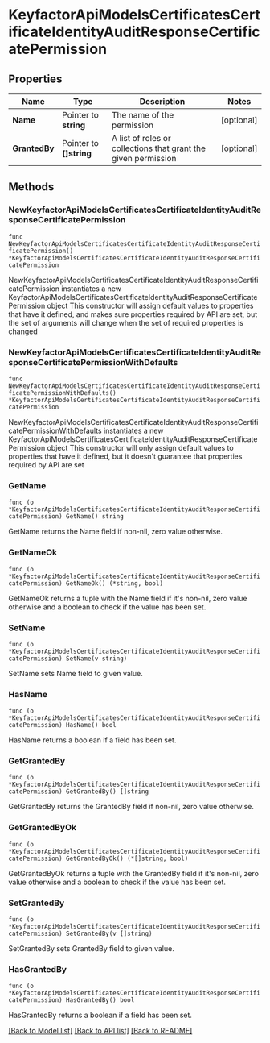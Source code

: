 # KeyfactorApiModelsCertificatesCertificateIdentityAuditResponseCertificatePermission

## Properties

Name | Type | Description | Notes
------------ | ------------- | ------------- | -------------
**Name** | Pointer to **string** | The name of the permission | [optional] 
**GrantedBy** | Pointer to **[]string** | A list of roles or collections that grant the given permission | [optional] 

## Methods

### NewKeyfactorApiModelsCertificatesCertificateIdentityAuditResponseCertificatePermission

`func NewKeyfactorApiModelsCertificatesCertificateIdentityAuditResponseCertificatePermission() *KeyfactorApiModelsCertificatesCertificateIdentityAuditResponseCertificatePermission`

NewKeyfactorApiModelsCertificatesCertificateIdentityAuditResponseCertificatePermission instantiates a new KeyfactorApiModelsCertificatesCertificateIdentityAuditResponseCertificatePermission object
This constructor will assign default values to properties that have it defined,
and makes sure properties required by API are set, but the set of arguments
will change when the set of required properties is changed

### NewKeyfactorApiModelsCertificatesCertificateIdentityAuditResponseCertificatePermissionWithDefaults

`func NewKeyfactorApiModelsCertificatesCertificateIdentityAuditResponseCertificatePermissionWithDefaults() *KeyfactorApiModelsCertificatesCertificateIdentityAuditResponseCertificatePermission`

NewKeyfactorApiModelsCertificatesCertificateIdentityAuditResponseCertificatePermissionWithDefaults instantiates a new KeyfactorApiModelsCertificatesCertificateIdentityAuditResponseCertificatePermission object
This constructor will only assign default values to properties that have it defined,
but it doesn't guarantee that properties required by API are set

### GetName

`func (o *KeyfactorApiModelsCertificatesCertificateIdentityAuditResponseCertificatePermission) GetName() string`

GetName returns the Name field if non-nil, zero value otherwise.

### GetNameOk

`func (o *KeyfactorApiModelsCertificatesCertificateIdentityAuditResponseCertificatePermission) GetNameOk() (*string, bool)`

GetNameOk returns a tuple with the Name field if it's non-nil, zero value otherwise
and a boolean to check if the value has been set.

### SetName

`func (o *KeyfactorApiModelsCertificatesCertificateIdentityAuditResponseCertificatePermission) SetName(v string)`

SetName sets Name field to given value.

### HasName

`func (o *KeyfactorApiModelsCertificatesCertificateIdentityAuditResponseCertificatePermission) HasName() bool`

HasName returns a boolean if a field has been set.

### GetGrantedBy

`func (o *KeyfactorApiModelsCertificatesCertificateIdentityAuditResponseCertificatePermission) GetGrantedBy() []string`

GetGrantedBy returns the GrantedBy field if non-nil, zero value otherwise.

### GetGrantedByOk

`func (o *KeyfactorApiModelsCertificatesCertificateIdentityAuditResponseCertificatePermission) GetGrantedByOk() (*[]string, bool)`

GetGrantedByOk returns a tuple with the GrantedBy field if it's non-nil, zero value otherwise
and a boolean to check if the value has been set.

### SetGrantedBy

`func (o *KeyfactorApiModelsCertificatesCertificateIdentityAuditResponseCertificatePermission) SetGrantedBy(v []string)`

SetGrantedBy sets GrantedBy field to given value.

### HasGrantedBy

`func (o *KeyfactorApiModelsCertificatesCertificateIdentityAuditResponseCertificatePermission) HasGrantedBy() bool`

HasGrantedBy returns a boolean if a field has been set.


[[Back to Model list]](../README.md#documentation-for-models) [[Back to API list]](../README.md#documentation-for-api-endpoints) [[Back to README]](../README.md)


